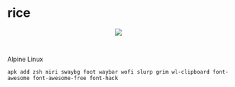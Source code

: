 # rice

<p align="center">
  <img src="https://github.com/user-attachments/assets/502ebee2-2040-47a4-bd8f-48b555401a11" />
</p>

<br>

Alpine Linux

```
apk add zsh niri swaybg foot waybar wofi slurp grim wl-clipboard font-awesome font-awesome-free font-hack
```
